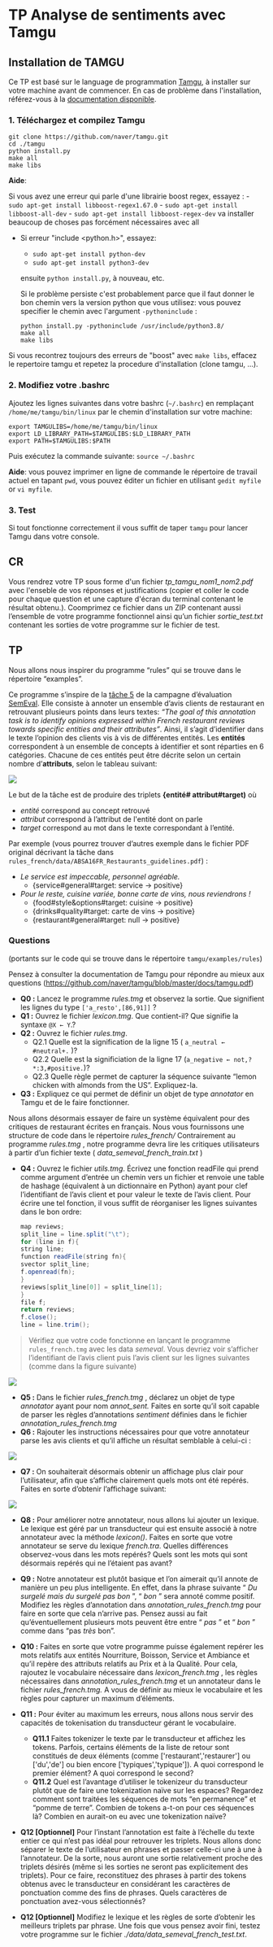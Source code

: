 # TP Analyse de sentiments avec Tamgu

## Installation de TAMGU

Ce TP est basé sur le language de programmation [Tamgu]([Optionnel]), à installer sur votre machine avant de commencer. En cas de problème dans l'installation, référez-vous à la [documentation disponible](https://github.com/naver/tamgu/blob/master/README.md#compiling).

### 1. Téléchargez et compilez Tamgu

````
git clone https://github.com/naver/tamgu.git
cd ./tamgu
python install.py
make all
make libs
````

**Aide**:

Si vous avez une erreur qui parle d'une librairie boost regex, essayez :
    - `sudo apt-get install libboost-regex1.67.0`
    - `sudo apt-get install libboost-all-dev`
    - `sudo apt-get install libboost-regex-dev` va installer beaucoup de choses pas forcément nécessaires avec all 

- Si erreur "include <python.h>", essayez:
    - `sudo apt-get install python-dev`
    - `sudo apt-get install python3-dev`

    ensuite `python install.py`, à nouveau, etc.

    Si le problème persiste c'est probablement parce que il faut donner le bon chemin vers la version python que vous utilisez: vous pouvez specifier le chemin avec l'argument `-pythoninclude` :
    ```
    python install.py -pythoninclude /usr/include/python3.8/
    make all
    make libs
    ```
Si vous recontrez toujours des erreurs de "boost" avec `make libs`, effacez le repertoire tamgu et repetez la procedure d'installation (clone tamgu, ...).

### 2. Modifiez votre .bashrc

Ajoutez les lignes suivantes dans votre bashrc (`~/.bashrc`) en remplaçant `/home/me/tamgu/bin/linux` par le
chemin d'installation sur votre machine:

```
export TAMGULIBS=/home/me/tamgu/bin/linux
export LD_LIBRARY_PATH=$TAMGULIBS:$LD_LIBRARY_PATH
export PATH=$TAMGULIBS:$PATH
```

Puis exécutez la commande suivante: `source ~/.bashrc`

**Aide**: vous pouvez imprimer en ligne de commande le répertoire de travail actuel en tapant `pwd`, vous pouvez éditer un fichier en utilisant  `gedit myfile` or `vi myfile`.


### 3. Test

Si tout fonctionne correctement il vous suffit de taper `tamgu` pour lancer Tamgu dans votre console.

## CR

Vous rendrez votre TP sous forme d'un fichier _tp_tamgu_nom1_nom2.pdf_ avec l'enseble de vos réponses et justifications (copier et coller le code pour chaque question et une capture d'écran du terminal contenant le résultat obtenu.). Coomprimez ce fichier dans un ZIP contenant aussi l’ensemble de votre programme fonctionnel ainsi qu’un fichier _sortie_test.txt_ contenant les sorties de votre programme sur le fichier de test.

## TP

Nous allons nous inspirer du programme “rules” qui se trouve dans le répertoire “examples”.

Ce programme s’inspire de la [tâche 5](http://alt.qcri.org/semeval2016/task5/) de la campagne d’évaluation [SemEval](http://alt.qcri.org/semeval2016/). Elle consiste à
annoter un ensemble d’avis clients de restaurant en retrouvant plusieurs points dans leurs textes:
_“The goal of this annotation task is to identify opinions expressed within French restaurant reviews
towards specific entities and their attributes”_. Ainsi, il s’agit d’identifier dans le texte l’opinion des
clients vis à vis de différentes entités. Les **entités** correspondent à un ensemble de concepts à
identifier et sont réparties en 6 catégories. Chacune de ces entités peut être décrite selon un certain nombre d’**attributs**, selon le tableau suivant:

![](assets/tp_tamgu-e98e4047.png)


Le but de la tâche est de produire des triplets **{entité# attribut#target)** où

- _entité_ correspond au concept retrouvé
- _attribut_ correspond à l’attribut de l'entité dont on parle
- _target_ correspond au mot dans le texte correspondant à l’entité.

Par exemple (vous pourrez trouver d’autres exemple dans le fichier PDF original décrivant la tâche
dans `rules_french/data/ABSA16FR_Restaurants_guidelines.pdf`) :

- _Le service est impeccable, personnel agréable._
    - {service#general#target: service → positive}
- _Pour le reste, cuisine variée, bonne carte de vins, nous reviendrons !_
    - {food#style&options#target: cuisine → positive}
    - {drinks#quality#target: carte de vins → positive}
    - {restaurant#general#target: null → positive}


### Questions
(portants sur le code qui se trouve dans le répertoire `tamgu/examples/rules`)

Pensez à consulter la documentation de Tamgu pour répondre au mieux aux questions
(https://github.com/naver/tamgu/blob/master/docs/tamgu.pdf)

- **Q0 :** Lancez le programme _rules.tmg_ et observez la sortie.
    Que signifient les lignes du type `['a_resto',[86,91]]` ?
- **Q1 :** Ouvrez le fichier _lexicon.tmg_.
    Que contient-il? Que signifie la syntaxe `@X ← Y`.?
- **Q2 :** Ouvrez le fichier _rules.tmg_.
    - Q2.1 Quelle est la signification de la ligne 15 ( `a_neutral ← #neutral+.` )?
    - Q2.2 Quelle est la significiation de la ligne 17 (`a_negative ← not,?*:3,#positive.`)?
    - Q2.3 Quelle règle permet de capturer la séquence suivante “lemon chicken with almonds from the US”. Expliquez-la.
- **Q3 :** Expliquez ce qui permet de définir un objet de type _annotator_ en Tamgu et de le faire fonctionner.

Nous allons désormais essayer de faire un système équivalent pour des critiques de restaurant
écrites en français. Nous vous fournissons une structure de code dans le répertoire _rules_french/_
Contrairement au programme _rules.tmg_ , notre programme devra lire les critiques utilisateurs à partir
d’un fichier texte ( _data_semeval_french_train.txt_ )

- **Q4 :** Ouvrez le fichier _utils.tmg_. Écrivez une fonction readFile qui prend comme argument d’entrée un chemin vers un fichier et renvoie une table de hashage (équivalent à un dictionnaire en Python) ayant pour clef l’identifiant de l’avis client et pour valeur le texte de l’avis client. Pour écrire une tel fonction, il vous suffit de réorganiser les lignes suivantes dans le bon ordre:

    ```java
    map reviews;
    split_line = line.split("\t");
    for (line in f){
    string line;
    function readFile(string fn){
    svector split_line;  
    f.openread(fn);
    }
    reviews[split_line[0]] = split_line[1];
    }
    file f;
    return reviews;
    f.close();
    line = line.trim();
    ```

> Vérifiez que votre code fonctionne en lançant le programme `rules_french.tmg` avec les data _semeval_. Vous devriez voir s’afficher l’identifiant de l’avis client puis l’avis client sur les lignes suivantes (comme dans la figure suivante)

![](assets/tp_tamgu-5ea17ddf.png)


- **Q5 :** Dans le fichier _rules_french.tmg_ , déclarez un objet de type _annotator_ ayant pour nom _annot_sent._ Faites en sorte qu’il soit capable de parser les règles d’annotations     _sentiment_ définies dans le fichier _annotation_rules_french.tmg_
- **Q6 :** Rajouter les instructions nécessaires pour que votre annotateur parse les avis clients et qu’il affiche un résultat semblable à celui-ci :

![](assets/tp_tamgu-120d9237.png)

- **Q7 :** On souhaiterait désormais obtenir un affichage plus clair pour l’utilisateur, afin que s’affiche clairement quels mots ont été repérés. Faites en sorte d’obtenir l’affichage suivant:

![](assets/tp_tamgu-99ebcff6.png)

- **Q8 :** Pour améliorer notre annotateur, nous allons lui ajouter un lexique. Le lexique est géré par un transducteur qui est ensuite associé à notre annotateur avec la méthode _lexicon()_. Faites en sorte que votre annotateur se serve du lexique _french.tra_. Quelles différences observez-vous dans les mots repérés? Quels sont les mots qui sont désormais repérés qui ne l’étaient pas avant?

- **Q9 :** Notre annotateur est plutôt basique et l’on aimerait qu’il annote de manière un peu plus intelligente. En effet, dans la phrase suivante “ _Du surgelé mais du surgelé pas bon_ ”, “ _bon_ ” sera annoté comme positif. Modifiez les règles d’annotation dans _annotation_rules_french.tmg_ pour faire en sorte que cela n’arrive pas. Pensez aussi au fait qu’éventuellement plusieurs mots peuvent être entre “ _pas_ ” et “ _bon_ ” comme dans “pas _très_ bon”.

- **Q10 :** Faites en sorte que votre programme puisse également repérer les mots relatifs aux entités Nourriture, Boisson, Service et Ambiance et qu’il repère des attributs relatifs au Prix et à la Qualité. Pour cela, rajoutez le vocabulaire nécessaire dans _lexicon_french.tmg_ , les règles nécessaires dans _annotation_rules_french.tmg_ et un annotateur dans le fichier _rules_french.tmg._ A vous de définir au mieux le vocabulaire et les règles pour capturer un maximum d’éléments.

- **Q11 :**  Pour éviter au maximum les erreurs, nous allons nous servir des capacités de tokenisation du transducteur gérant le vocabulaire.
  - **Q11.1** Faites tokenizer le texte par le transducteur et affichez les tokens. Parfois, certains éléments de la liste de retour sont constitués de deux éléments (comme ['restaurant','restaurer'] ou ['du','de'] ou bien encore ['typiques','typique']). A quoi correspond le premier élément? A quoi correspond le second?
  - **Q11.2** Quel est l’avantage d’utiliser le tokenizeur du transducteur plutôt que de faire une tokenization naïve sur les espaces? Regardez comment sont traitées les séquences de mots “en permanence” et “pomme de terre”. Combien de tokens a-t-on pour ces séquences là? Combien en aurait-on eu avec une tokenization naïve?

- **Q12 [Optionnel]** Pour l’instant l’annotation est faite à l’échelle du texte entier ce qui n’est pas idéal pour retrouver les triplets. Nous allons donc séparer le texte de l’utilisateur en phrases et passer celle-ci une à une à l’annotateur. De la sorte, nous auront une sortie relativement proche des triplets désirés (même si les sorties ne seront pas explicitement des triplets). Pour ce faire, reconstituez des phrases à partir des tokens obtenus avec le transducteur en considérant les caractères de ponctuation comme des fins de phrases. Quels caractères de ponctuation avez-vous sélectionnés?

- **Q12 [Optionnel]** Modifiez le lexique et les règles de sorte d’obtenir les meilleurs triplets par phrase. Une fois que vous pensez avoir fini, testez votre programme sur le fichier _./data/data_semeval_french_test.txt_.